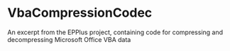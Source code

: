 # VbaCompressionCodec
An excerpt from the EPPlus project, containing code for compressing and decompressing Microsoft Office VBA data
